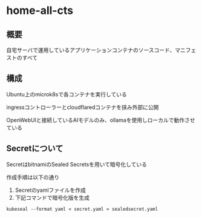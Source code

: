 # home-all-cts

## 概要
自宅サーバで運用しているアプリケーションコンテナのソースコード、マニフェストのすべて

## 構成
Ubuntu上のmicrok8sで各コンテナを実行している

ingressコントローラーとcloudflaredコンテナを挟み外部に公開

OpenWebUIと接続しているAIモデルのみ、ollamaを使用しローカルで動作させている

## Secretについて
SecretはbitnamiのSealed Secretsを用いて暗号化している

作成手順は以下の通り

1. Secretのyamlファイルを作成
2. 下記コマンドで暗号化版を生成
```
kubeseal --format yaml < secret.yaml > sealedsecret.yaml
```

